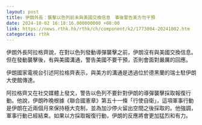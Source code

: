 ```yaml
---
layout: post
title: 伊朗外長：襲擊以色列前未與美國交換信息　事後警告美方勿干預
date: 2024-10-02 16:18:16.000000000 +08:00
link: https://news.rthk.hk/rthk/ch/component/k2/1773004-20241002.htm
categories: rthk
---
```


伊朗外長阿拉格齊說，在對以色列發動導彈襲擊之前，伊朗沒有與美國交換信息。但在發動襲擊後，有與美國溝通，警告美國不要干預，否則會面對嚴厲的回應。

伊朗國家電視台引述阿拉格齊表示，與美方的溝通是透過位於德黑蘭的瑞士駐伊朗大使館傳達。

阿拉格齊又在社交媒體上發文，警告以色列不要針對伊朗的導彈襲擊採取報復行動。他說，伊朗昨晚根據《聯合國憲章》第五十一條「行使自衛」，這項軍事行動是伊朗在近兩個月來保持極大克制，並為加沙停火留出空間之後採取的。他強調，軍事行動已經結束。如果以方採取報復行動，伊朗的反應將會更加猛烈和有力。
